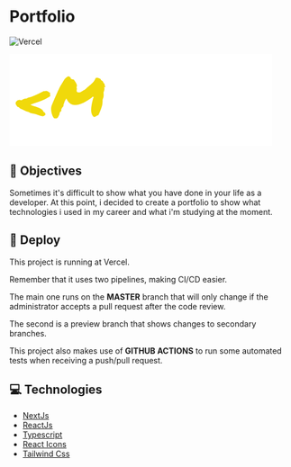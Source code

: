 # Portfolio

![Vercel](https://vercelbadge.vercel.app/api/mspilari/newportfolio?style=for-the-badge)

![image](./public/LogoMobile.png)

## :dart: Objectives

Sometimes it's difficult to show what you have done in your life as a developer. At this point, i decided to create a portfolio to show what technologies i used in my career and what i'm studying at the moment.

## 🚀 Deploy

This project is running at Vercel.

Remember that it uses two pipelines, making CI/CD easier.

The main one runs on the **MASTER** branch that will only change if the administrator accepts a pull request after the code review.

The second is a preview branch that shows changes to secondary branches.

This project also makes use of **GITHUB ACTIONS** to run some automated tests when receiving a push/pull request.

## :computer: Technologies

- [NextJs](https://nextjs.org/)
- [ReactJs](https://pt-br.reactjs.org/)
- [Typescript](https://www.typescriptlang.org/)
- [React Icons](https://react-icons.github.io/react-icons/)
- [Tailwind Css](https://tailwindcss.com/)
